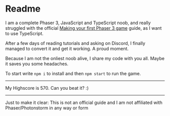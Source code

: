 # Readme

I am a complete Phaser 3, JavaScript and TypeScript noob, and really struggled with the official [Making your first Phaser 3 game](https://phaser.io/tutorials/making-your-first-phaser-3-game/part1) guide, as I want to use TypeScript.

After a few days of reading tutorials and asking on Discord, I finally managed to convert it and get it working. A proud moment.

Because I am not the onliest noob alive, I share my code with you all. Maybe it saves you some headaches.

To start write `npm i` to install and then `npm start` to run the game.

---

My Highscore is 570. Can you beat it? :)

---

Just to make it clear: This is not an official guide and I am not affiliated with Phaser/Photonstorm in any way or form
